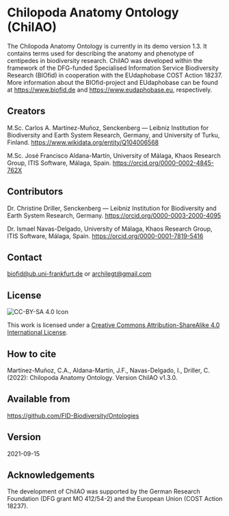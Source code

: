 # Chilopoda Anatomy Ontology (ChilAO)

The Chilopoda Anatomy Ontology is currently in its demo version 1.3. It contains terms used for describing the anatomy and phenotype of centipedes in biodiversity research. ChilAO was developed within the framework of the DFG-funded Specialised Information Service Biodiversity Research (BIOfid) in cooperation with the EUdaphobase COST Action 18237.
More information about the BIOfid-project and EUdaphobase can be found at https://www.biofid.de and https://www.eudaphobase.eu, respectively.
 
## Creators
M.Sc. Carlos A. Martínez-Muñoz, Senckenberg — Leibniz Institution for Biodiversity and Earth System Research, Germany, and University of Turku, Finland. https://www.wikidata.org/entity/Q104006568

M.Sc. José Francisco Aldana-Martín, University of Málaga, Khaos Research Group, ITIS Software, Málaga, Spain. https://orcid.org/0000-0002-4845-762X
 
## Contributors
Dr. Christine Driller, Senckenberg — Leibniz Institution for Biodiversity and Earth System Research, Germany. https://orcid.org/0000-0003-2000-4095

Dr. Ismael Navas-Delgado, University of Málaga, Khaos Research Group, ITIS Software, Málaga, Spain. https://orcid.org/0000-0001-7819-5416
 
## Contact
biofid@ub.uni-frankfurt.de or archilegt@gmail.com
 
## License
![CC-BY-SA 4.0 Icon](https://i.creativecommons.org/l/by-sa/4.0/88x31.png)

This work is licensed under a [Creative Commons Attribution-ShareAlike 4.0 International License](https://creativecommons.org/licenses/by-sa/4.0/).
 
## How to cite
Martínez-Muñoz, C.A., Aldana-Martín, J.F., Navas-Delgado, I., Driller, C. (2022): Chilopoda Anatomy Ontology. Version ChilAO v1.3.0.
 
## Available from
https://github.com/FID-Biodiversity/Ontologies
 
## Version
2021-09-15
 
## Acknowledgements
The development of ChilAO was supported by the German Research Foundation (DFG grant MO 412/54-2) and the European Union (COST Action 18237). 
